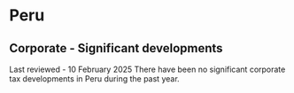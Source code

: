 # Peru
## Corporate - Significant developments
Last reviewed - 10 February 2025
There have been no significant corporate tax developments in Peru during the past year.

